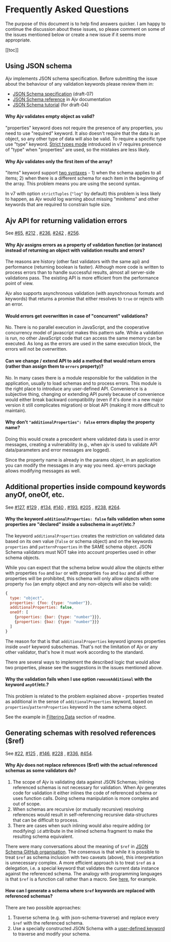# Frequently Asked Questions

The purpose of this document is to help find answers quicker. I am happy to continue the discussion about these issues,
so please comment on some of the issues mentioned below or create a new issue if it seems more appropriate.

[[toc]]

## Using JSON schema

Ajv implements JSON schema specification. Before submitting the issue about the behaviour of any validation keywords
please review them in:

- [JSON Schema specification](https://tools.ietf.org/html/draft-handrews-json-schema-validation-00) (draft-07)
- [JSON Schema reference](./json-schema.md) in Ajv documentation
- [JSON Schema tutorial](https://spacetelescope.github.io/understanding-json-schema/) (for draft-04)

#### Why Ajv validates empty object as valid?

"properties" keyword does not require the presence of any properties, you need to use "required" keyword. It also
doesn't require that the data is an object, so any other type of data will also be valid. To require a specific type
use "type" keyword. [Strict types mode](./strict-mode.md#strict-types) introduced in v7 requires presence of "type"
when "properties" are used, so the mistakes are less likely.

#### Why Ajv validates only the first item of the array?

"items" keyword support [two syntaxes](./json-schema.md#items) - 1) when the schema applies to all items; 2) when there
is a different schema for each item in the beginning of the array. This problem means you are using the second syntax.

In v7 with option `strictTuples` (`"log"` by default) this problem is less likely to happen, as Ajv would log warning
about missing "minItems" and other keywords that are required to constrain tuple size.

## Ajv API for returning validation errors

See [#65](https://github.com/ajv-validator/ajv/issues/65), [#212](https://github.com/ajv-validator/ajv/issues/212)
, [#236](https://github.com/ajv-validator/ajv/issues/236), [#242](https://github.com/ajv-validator/ajv/issues/242)
, [#256](https://github.com/ajv-validator/ajv/issues/256).

#### Why Ajv assigns errors as a property of validation function (or instance) instead of returning an object with validation results and errors?

The reasons are history (other fast validators with the same api) and performance (returning boolean is faster).
Although more code is written to process errors than to handle successful results, almost all server-side validations
pass. The existing API is more efficient from the performance point of view.

Ajv also supports asynchronous validation (with asynchronous formats and keywords) that returns a promise that either
resolves to `true` or rejects with an error.

#### Would errors get overwritten in case of "concurrent" validations?

No. There is no parallel execution in JavaScript, and the cooperative concurrency model of javascript makes this pattern
safe. While a validation is run, no other JavaScript code that can access the same memory can be executed. As long as
the errors are used in the same execution block, the errors will not be overwritten.

#### Can we change / extend API to add a method that would return errors (rather than assign them to `errors` property)?

No. In many cases there is a module responsible for the validation in the application, usually to load schemas and to
process errors. This module is the right place to introduce any user-defined API. Convenience is a subjective thing,
changing or extending API purely because of convenience would either break backward compatibility (even if it's done in
a new major version it still complicates migration) or bloat API (making it more difficult to maintain).

#### Why don't `"additionalProperties": false` errors display the property name?

Doing this would create a precedent where validated data is used in error messages, creating a vulnerability (e.g., when
ajv is used to validate API data/parameters and error messages are logged).

Since the property name is already in the params object, in an application you can modify the messages in any way you
need. ajv-errors package allows modifying messages as well.

## Additional properties inside compound keywords anyOf, oneOf, etc.

See [#127](https://github.com/ajv-validator/ajv/issues/127), [#129](https://github.com/ajv-validator/ajv/issues/129)
, [#134](https://github.com/ajv-validator/ajv/issues/134), [#140](https://github.com/ajv-validator/ajv/issues/140)
, [#193](https://github.com/ajv-validator/ajv/issues/193), [#205](https://github.com/ajv-validator/ajv/issues/205)
, [#238](https://github.com/ajv-validator/ajv/issues/238), [#264](https://github.com/ajv-validator/ajv/issues/264).

#### Why the keyword `additionalProperties: false` fails validation when some properties are "declared" inside a subschema in `anyOf`/etc.?

The keyword `additionalProperties` creates the restriction on validated data based on its own value (`false` or schema
object) and on the keywords `properties` and `patternProperties` in the SAME schema object. JSON Schema validators must
NOT take into account properties used in other schema objects.

While you can expect that the schema below would allow the objects either with properties `foo` and `bar` or with
properties `foo` and `baz` and all other properties will be prohibited, this schema will only allow objects with one
property `foo` (an empty object and any non-objects will also be valid):

```javascript
{
  type: "object",
  properties: {foo: {type: "number"}},
  additionalProperties: false,
  oneOf: [
    {properties: {bar: {type: "number"}}},
    {properties: {baz: {type: "number"}}}
  ]
}
```

The reason for that is that `additionalProperties` keyword ignores properties inside `oneOf` keyword subschemas. That's
not the limitation of Ajv or any other validator, that's how it must work according to the standard.

There are several ways to implement the described logic that would allow two properties, please see the suggestions in
the issues mentioned above.

#### Why the validation fails when I use option `removeAdditional` with the keyword `anyOf`/etc.?

This problem is related to the problem explained above - properties treated as additional in the sense
of `additionalProperties` keyword, based on `properties`/`patternProperties` keyword in the same schema object.

See the example in [Filtering Data](https://github.com/ajv-validator/ajv#filtering-data) section of readme.

## Generating schemas with resolved references ($ref)

See [#22](https://github.com/ajv-validator/ajv/issues/22), [#125](https://github.com/ajv-validator/ajv/issues/125)
, [#146](https://github.com/ajv-validator/ajv/issues/146), [#228](https://github.com/ajv-validator/ajv/issues/228)
, [#336](https://github.com/ajv-validator/ajv/issues/336), [#454](https://github.com/ajv-validator/ajv/issues/454).

#### Why Ajv does not replace references ($ref) with the actual referenced schemas as some validators do?

1. The scope of Ajv is validating data against JSON Schemas; inlining referenced schemas is not necessary for
   validation. When Ajv generates code for validation it either inlines the code of referenced schema or uses function
   calls. Doing schema manipulation is more complex and out of scope.
2. When schemas are recursive (or mutually recursive) resolving references would result in self-referencing recursive
   data-structures that can be difficult to process.
3. There are cases when such inlining would also require adding (or modifying) `id` attribute in the inlined schema
   fragment to make the resulting schema equivalent.

There were many conversations about the meaning of `$ref`
in [JSON Schema GitHub organisation](https://github.com/json-schema-org). The consensus is that while it is possible to
treat `$ref` as schema inclusion with two caveats (above), this interpretation is unnecessary complex. A more efficient
approach is to treat `$ref` as a delegation, i.e. a special keyword that validates the current data instance against the
referenced schema. The analogy with programming languages is that `$ref` is a function call rather than a macro.
See [here](https://github.com/json-schema-org/json-schema-spec/issues/279), for example.

#### How can I generate a schema where `$ref` keywords are replaced with referenced schemas?

There are two possible approaches:

1. Traverse schema (e.g. with json-schema-traverse) and replace every `$ref` with the referenced schema.
2. Use a specially constructed JSON Schema with a [user-defined keyword](./keywords.md) to traverse and modify your
   schema.

